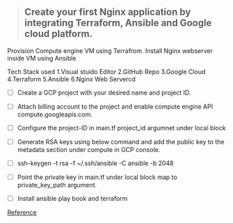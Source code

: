 > ## Create your first Nginx application by integrating Terraform, Ansible and Google cloud platform.
Provision Compute engine VM using Terrafrom.
Install Nginx webserver inside VM using Ansible

Tech Stack used
1.Visual stuido Editor
2.GitHub Repo 
3.Google Cloud
4.Terraform
5.Ansible
6.Nginx Web Servercd



- [ ] Create a GCP project with your desired name and project ID.
- [ ] Attach billing account to the project and enable compute engine API compute.googleapis.com.
- [ ] Configure the project-ID in main.tf project_id argumnet under local block
- [ ] Generate RSA keys using below command and add the public key to the metadata section under compute in GCP console.
- [ ] ssh-keygen -t rsa -f ~/.ssh/ansible -C ansible -b 2048
- [ ] Point the private key in main.tf under local block map to private_key_path argument.
- [ ] Install ansible play book and terraform


[Reference](https://www.youtube.com/watch?v=wVq5fwx1OQU&t=385s)


